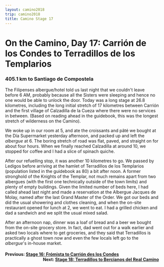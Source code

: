 ```yaml
---
layout: camino2018
trip: camino2018
title: Camino Stage 17
---
```


# On the Camino, Day 17: Carri&oacute;n de los Condes to Terradillos de los Templarios

### 405.1 km to Santiago de Compostela

The Filipenses albergue/hotel told us last night that we couldn't leave before 6 AM, probably because all the Sisters were sleeping and hence no one would be able to unlock the door. Today was a long stage at 26.8 kilometres, including the long initial stretch of 17 kilometres between Carri&oacute;n and the first village of Calzadilla de la Cueza where there were no services in between. (Based on reading ahead in the guidebook, this was the longest stretch of wilderness on the Camino).

We woke up in our room at 5, and ate the croissants and p&acirc;t&eacute; we bought at the D&iacute;a Supermarket yesterday afternoon, and packed up and left the *albergue* at 6. The boring stretch of road was flat, paved, and straight on for about four hours. When we finally reached Calzadilla at around 10, we stopped for coffee and I had a slice of spinach quiche.

After our refuelling stop, it was another 10 kilometres to go. We passed by Ledigos before arriving at the hamlet of Terradillos de los Templarios (population listed in the guidebook as 80) a bit after noon. A former stronghold of the Knights of the Templar, not much remains apart from two albergues (with the first one technically outside of the town limits) and plenty of empty buildings. Given the limited number of beds here, I had called ahead last night and made a reservation at the Albergue Jacques de Molay, named after the last Grand Master of the Order. We got our beds and did the usual showering and clothes cleaning, and when the on-site restaurant opened for lunch at 2, we went to eat. I had a grilled chicken and dad a sandwich and we split the usual mixed salad.

After an afternoon nap, dinner was a loaf of bread and a beer we bought from the on-site grocery store. In fact, dad went out for a walk earlier and asked two locals where to get groceries, and they said that Terradillos is practically a ghost town now and even the few locals left go to the *albergue*'s in-house market.

<h4><div style="text-align: left; margin-bottom: -20px">Previous: <a href="/2018/09/19/camino16.html">Stage 16: Fr&oacute;mista to Carri&oacute;n des los Condes</a></div></h4>
<h4><div style="text-align: right;">Next: <a href="/2018/09/21/camino18.html">Stage 18: Terradillos to Bercianos del Real Camino</a></div></h4>